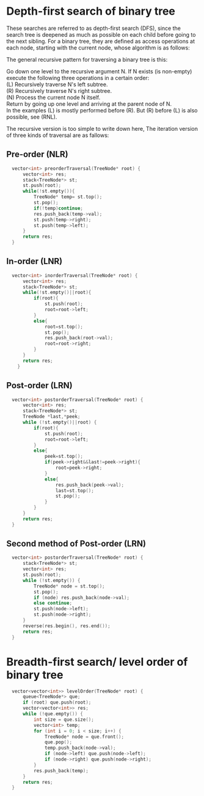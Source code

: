 # Depth-first search of binary tree 
These searches are referred to as depth-first search (DFS), since the search tree is deepened as much as possible on each child before going to the next sibling. 
For a binary tree, they are defined as access operations at each node, starting with the current node, whose algorithm is as follows:

The general recursive pattern for traversing a binary tree is this:  

Go down one level to the recursive argument N. If N exists (is non-empty) execute the following three operations in a certain order:  
(L)	Recursively traverse N's left subtree.  
(R)	Recursively traverse N's right subtree.  
(N)	Process the current node N itself.  
Return by going up one level and arriving at the parent node of N.  
In the examples (L) is mostly performed before (R). But (R) before (L) is also possible, see (RNL).  

The recursive version is too simple to write down here, The iteration version of three kinds of traversal are as fallows:  
## Pre-order (NLR)
```C++
  vector<int> preorderTraversal(TreeNode* root) {
      vector<int> res;
      stack<TreeNode*> st;
      st.push(root);
      while(!st.empty()){
          TreeNode* temp= st.top();
          st.pop();
          if(!temp)continue;
          res.push_back(temp->val);
          st.push(temp->right);
          st.push(temp->left);
      }
      return res;
  }
```
## In-order (LNR)
```C++
  vector<int> inorderTraversal(TreeNode* root) {
      vector<int> res;
      stack<TreeNode*> st;
      while(!st.empty()||root){
          if(root){
              st.push(root);
              root=root->left;
          }
          else{
              root=st.top();
              st.pop();
              res.push_back(root->val);
              root=root->right;
          }
      }
      return res;
    }
```
## Post-order (LRN)
```C++
  vector<int> postorderTraversal(TreeNode* root) {
      vector<int> res;        
      stack<TreeNode*> st;
      TreeNode *last,*peek;
      while (!st.empty()||root) {
          if(root){
              st.push(root);
              root=root->left;
          }
          else{
              peek=st.top();
              if(peek->right&&last!=peek->right){
                  root=peek->right;
              }
              else{
                  res.push_back(peek->val);
                  last=st.top();
                  st.pop();
              }
          }
      }
      return res;
  }
```
## Second method of Post-order (LRN)
```C++
  vector<int> postorderTraversal(TreeNode* root) {
      stack<TreeNode*> st;
      vector<int> res;
      st.push(root);
      while (!st.empty()) {
          TreeNode* node = st.top();
          st.pop();
          if (node) res.push_back(node->val);
          else continue;
          st.push(node->left); 
          st.push(node->right);
      }
      reverse(res.begin(), res.end()); 
      return res;
  }
```
# Breadth-first search/ level order of binary tree 
```C++
  vector<vector<int>> levelOrder(TreeNode* root) {
      queue<TreeNode*> que;
      if (root) que.push(root);
      vector<vector<int>> res;
      while (!que.empty()) {
          int size = que.size();
          vector<int> temp;
          for (int i = 0; i < size; i++) {
              TreeNode* node = que.front();
              que.pop();
              temp.push_back(node->val);
              if (node->left) que.push(node->left);
              if (node->right) que.push(node->right);
          }
          res.push_back(temp);
      }
      return res;
  }
```
